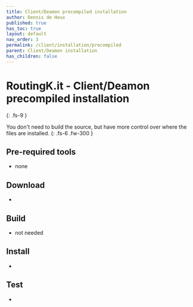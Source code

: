 ```yaml
---
title: Client/Deamon precompiled installation
author: Dennis de Houx
published: true
has_toc: true
layout: default
nav_order: 3
permalink: /client/installation/precompiled
parent: Client/Deamon installation
has_children: false
---
```


# RoutingK.it - Client/Deamon precompiled installation

{: .fs-9 }

You don't need to build the source, but have more control over where the files are installed.
{: .fs-6 .fw-300 }

## Pre-required tools

- none

## Download

- <TODO>

## Build

- not needed

## Install

- <TODO>

## Test

- <TODO>
